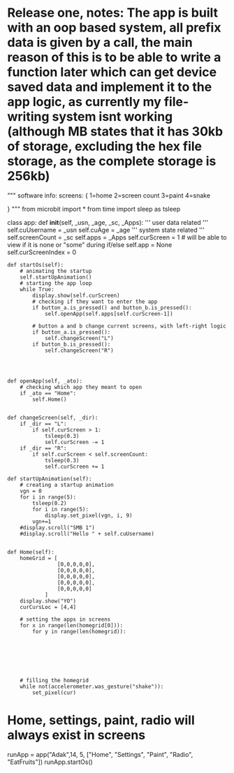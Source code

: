 Release one, notes: The app is built with an oop based system, all prefix data is given by a call,
the main reason of this is to be able to write a function later which can get device saved data
and implement it to the app logic, as currently my file-writing system isnt working 
(although MB states that it has 30kb of storage, excluding the hex file storage, as the complete storage is 256kb)
================================================================

"""
software info: 
screens: {
	1=home
	2=screen count
	3=paint
	4=snake


}
"""
from microbit import *
from time import sleep as tsleep


class app:
	def __init__(self, _usn, _age, _sc, _Apps):
		''' user data related '''
		self.cuUsername = _usn
		self.cuAge = _age
		''' system state related '''
		self.screenCount = _sc
		self.apps = _Apps
		self.curScreen = 1
		# will be able to view if it is none or "some" during if/else
		self.app = None
		self.curScreenIndex = 0


	def startOs(self):
		# animating the startup
		self.startUpAnimation()
		# starting the app loop
		while True:
			display.show(self.curScreen)
			# checking if they want to enter the app
			if button_a.is_pressed() and button_b.is_pressed():
				self.openApp(self.apps[self.curScreen-1])
				
			# button a and b change current screens, with left-right logic
			if button_a.is_pressed():
				self.changeScreen("L")
			if button_b.is_pressed():
				self.changeScreen("R")




	def openApp(self, _ato):
		# checking which app they meant to open
		if _ato == "Home":
			self.Home()


	def changeScreen(self, _dir):
		if _dir == "L":
			if self.curScreen > 1:
				tsleep(0.3)
				self.curScreen -= 1
		if _dir == "R":
			if self.curScreen < self.screenCount:
				tsleep(0.3)
				self.curScreen += 1

	def startUpAnimation(self):
		# creating a startup animation
		vgn = 0
		for i in range(5):
			tsleep(0.2)
			for i in range(5):
				display.set_pixel(vgn, i, 9)
			vgn+=1
		#display.scroll("SMB 1")
		#display.scroll("Hello " + self.cuUsername)


	def Home(self):
		homeGrid = [
					[0,0,0,0,0],
					[0,0,0,0,0],
					[0,0,0,0,0],
					[0,0,0,0,0],
					[0,0,0,0,0]
				]
		display.show("YO")
		curCursLoc = [4,4]

		# setting the apps in screens
		for x in range(len(homegrid[0])):
			for y in range(len(homegrid)):
				

	




		# filling the homegrid
		while not(accelerometer.was_gesture("shake")):
			set_pixel(cur)









# Home, settings, paint, radio will always exist in screens
runApp = app("Adak",14, 5, ["Home", "Settings", "Paint", "Radio", "EatFruits"])
runApp.startOs()
